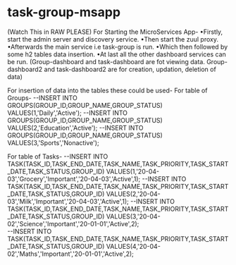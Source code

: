 # task-group-msapp
(Watch This in RAW PLEASE)
For Starting the MicroServices App-
•Firstly, start the admin server and discovery service.
•Then start the zuul proxy.
•Afterwards the main service i.e task-group is run.
•Which then followed by some h2 tables data insertion.
•At last all the other dashboard services can be run.
(Group-dashboard and task-dashboard are fot viewing data. Group-dashboard2 and task-dashboard2 are for creation, updation, deletion of data)


For insertion of data into the tables these could be used-
For table of Groups-
--INSERT INTO GROUPS(GROUP_ID,GROUP_NAME,GROUP_STATUS) VALUES(1,'Daily','Active');
--INSERT INTO GROUPS(GROUP_ID,GROUP_NAME,GROUP_STATUS) VALUES(2,'Education','Active');
--INSERT INTO GROUPS(GROUP_ID,GROUP_NAME,GROUP_STATUS) VALUES(3,'Sports','Nonactive');


For table of Tasks-
--INSERT INTO TASK(TASK_ID,TASK_END_DATE,TASK_NAME,TASK_PRIORITY,TASK_START_DATE,TASK_STATUS,GROUP_ID) VALUES(1,'20-04-03','Grocery','Important','20-04-03','Active',1);
--INSERT INTO TASK(TASK_ID,TASK_END_DATE,TASK_NAME,TASK_PRIORITY,TASK_START_DATE,TASK_STATUS,GROUP_ID) VALUES(2,'20-04-03','Milk','Important','20-04-03','Active',1);
--INSERT INTO TASK(TASK_ID,TASK_END_DATE,TASK_NAME,TASK_PRIORITY,TASK_START_DATE,TASK_STATUS,GROUP_ID) VALUES(3,'20-04-02','Science','Important','20-01-01','Active',2);    
--INSERT INTO TASK(TASK_ID,TASK_END_DATE,TASK_NAME,TASK_PRIORITY,TASK_START_DATE,TASK_STATUS,GROUP_ID) VALUES(4,'20-04-02','Maths','Important','20-01-01','Active',2);  
